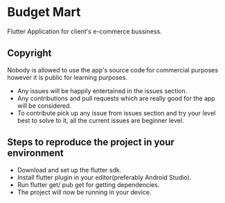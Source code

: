 # Budget Mart

Flutter Application for client's e-commerce bussiness.

## Copyright

Nobody is allowed to use the app's source code for commercial purposes however it is public for learning purposes.

- Any issues will be happily entertained in the issues section.
- Any contributions and pull requests which are really good for the app will be considered.
- To contribute pick up any issue from issues section and try your level best to solve to it, all the current issues are         beginner level.
 
 ## Steps to reproduce the project in your environment

 - Download and set up the flutter sdk.
 - Install flutter plugin in your editor(preferably Android Studio).
 - Run flutter get/ pub get for getting dependencies.
 - The project will now be running in your device.
